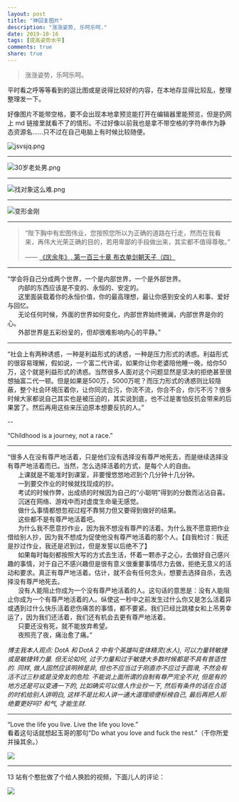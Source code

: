 ```yaml
---
layout: post
title: "神回复图片"
description: "涨涨姿势, 乐呵乐呵."
date: 2019-10-16
tags: [提高姿势水平]
comments: true
share: true
---
```


> 涨涨姿势，乐呵乐呵。

平时看之呼等等看到的逗比图或是说得比较好的内容，在本地存显得比较乱，整理整理发一下。

好像图片不能带空格，要不会出现本地拿预览能打开在编辑器里能预览，但是扔网上 md 链接里就看不了的情形。不过好像以前我也是拿不带空格的字符串作为静态资源名……只不过在自己电脑上有时候比较随便。

![jsvsjq.png](https://i.loli.net/2019/07/21/5d34490ddd8f481136.png)

---

![30岁老处男.png](https://i.loli.net/2019/07/30/5d3ff7e8bcfad73575.png)

--- 

![找对象这么难.png](https://i.loli.net/2019/08/04/ijh4aTD1cpx3QJO.png)

---

![变形金刚](https://s4.ax1x.com/2022/02/13/HBOTpQ.png)

---

> “陛下胸中有宏图伟业，您按照您所以为正确的道路在行走，然而在我看来，再伟大光荣正确的目的，若用卑鄙的手段做出来，其实都不值得尊敬。”
> 
> —— [《庆余年》, 第一百三十章 布衣单剑朝天子（四）](https://www.biquyun.com/0_282/220129.html)

---

“学会将自己分成两个世界，一个是内部世界，一个是外部世界。<br/>
&nbsp;&nbsp;&nbsp;&nbsp;&nbsp;&nbsp;内部的东西应该是不变的、永恒的、安定的。<br/>
&nbsp;&nbsp;&nbsp;&nbsp;&nbsp;&nbsp;这里面装载着你的永恒价值，你的最高理想，最让你感到安全的人和事、爱好与回忆。<br/>
&nbsp;&nbsp;&nbsp;&nbsp;&nbsp;&nbsp;无论任何时候，外面的世界如何变化，内部世界始终微澜，内部世界是你的心。<br/>
&nbsp;&nbsp;&nbsp;&nbsp;&nbsp;&nbsp;外部世界是五彩纷呈的，但却很难影响内心的平静。”

---

“社会上有两种诱惑，一种是利益形式的诱惑，一种是压力形式的诱惑。利益形式的很容易理解，假如说，一个富二代许诺，如果你让你老婆陪他睡一晚，给你50万，这个就是利益形式的诱惑。当然很多人面对这个问题显然是坚决的拒绝甚至很想抽富二代一顿。但是如果是500万，5000万呢？而压力形式的诱惑则比较隐蔽，整个社会环境压着你，让你同流合污，你流不流，你合不合，你污不污？很多时候大家都说自己其实也是被压迫的，其实说到底，也不过是害怕反抗会带来的后果罢了。然后再用这些来压迫原本想要反抗的人。”

--

“Childhood is a journey, not a race.”

---

“很多人在没有尊严地活着，只是他们没有选择没有尊严地死去，而是继续选择没有尊严地活着而已。当然，怎么选择活着的方式，是每个人的自由。<br/>
&nbsp;&nbsp;&nbsp;&nbsp;&nbsp;&nbsp;上课就是不能准时到课室，非要慢悠悠地迟到个几分钟十几分钟。<br/>
&nbsp;&nbsp;&nbsp;&nbsp;&nbsp;&nbsp;一到要交作业的时候就找现成的抄。<br/>
&nbsp;&nbsp;&nbsp;&nbsp;&nbsp;&nbsp;考试的时候作弊，出成绩的时候因为自己的“小聪明”得到的分数而沾沾自喜。<br/>
&nbsp;&nbsp;&nbsp;&nbsp;&nbsp;&nbsp;沉迷在网络、游戏中而对虚度生命毫无感觉。<br/>
&nbsp;&nbsp;&nbsp;&nbsp;&nbsp;&nbsp;做什么事情都想忽视过程不靠努力但又要得到做好的结果。<br/>
&nbsp;&nbsp;&nbsp;&nbsp;&nbsp;&nbsp;这些都不是有尊严地活着吧。<br/>
&nbsp;&nbsp;&nbsp;&nbsp;&nbsp;&nbsp;为什么我不愿意抄作业，因为我不想没有尊严的活着。为什么我不愿意把作业借给别人抄，因为我不想成为促使他没有尊严地活着的那个人。【自我检讨：我还是抄过作业，我还是迟到过，但是发誓以后绝不了】<br/>
&nbsp;&nbsp;&nbsp;&nbsp;&nbsp;&nbsp;如果每时每刻都按照大写的方式去生活，怀着一颗赤子之心，去做好自己感兴趣的事情，对于自己不感兴趣但是很有意义很重要事情尽力去做，拒绝无意义的活动和要求。真正有尊严地活着。估计，就不会有任何念头，想要去选择自杀，去选择没有尊严地死去。<br/>
&nbsp;&nbsp;&nbsp;&nbsp;&nbsp;&nbsp;没有人能阻止你成为一个没有尊严地活着的人。这句话的意思是：没有人能阻止你成为一个有尊严地活着的人。纵使这一秒中之前发生过什么你又是怎么活着异或遇到过什么快乐活着悲伤痛苦的事情，都不要紧。我们已经比跳楼女和上吊男幸运了，因为我们还活着，我们还有机会去更有尊严地活着。<br/>
&nbsp;&nbsp;&nbsp;&nbsp;&nbsp;&nbsp;只要还没有死，就不能放弃希望。<br/>
&nbsp;&nbsp;&nbsp;&nbsp;&nbsp;&nbsp;夜照亮了夜，痛治愈了痛。”

*博主我本人观点: DotA 和 DotA 2 中有个英雄叫变体精灵(水人), 可以力量转敏捷或是敏捷转力量. 但无论如何, 过于力量和过于敏捷大多数时候都是不具有普适性的. 同样, 做人固然应该明辨是非, 但也不应当过于刚直亦不应过于圆滑, 不然会有活不过三秒或是没旁友的危险. 不能说上面所谓的自制有尊严完全不对, 但是有的地方还是可以变通一下的, 比如确实可以借人作业抄一下, 然后有条件的话在合适的时机给别人讲明白, 这样不是比和人讲一通大道理顺便标榜自己, 最后再把人拒绝要更好吗? 和气, 才能生财.*

---

“Love the life you live. Live the life you love.”<br/>看着这句话就想起玉哥的那句“Do what you love and fuck the rest.”（干你所爱并操其余。）

![](https://i.loli.net/2020/03/03/6VpuWPzEMQcdn5x.png)

---

13 站有个憨批做了个给人换脸的视频，下面儿人的评论：

![](https://i.loli.net/2020/03/03/6Yb1rxfqUET4n9a.png)
